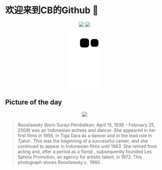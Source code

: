 
# 欢迎来到CB的Github 👋

<div align="center">
  <img height="137px" src="https://github-readme-stats.vercel.app/api?username=SuperCB&show_icons=true&theme=radical" />
  <img height="137px" src="https://github-readme-stats.vercel.app/api/top-langs/?username=SuperCB&hide_title=true&hide_border=true&layout=compact&langs_count=6&text_color=000&icon_color=fff" />
</div>


<div align="center">
    <img src="./contribution-snake/github-contribution-grid-snake.svg" />
</div>



## Picture of the day
<div align="center">
  <img width=400px src="https://upload.wikimedia.org/wikipedia/commons/thumb/e/ea/Roosilawati%2C_Tati_Photo_Studios%2C_c._1960.jpg/500px-Roosilawati%2C_Tati_Photo_Studios%2C_c._1960.jpg" />
</div>

>Roosilawaty  (born Surayi Pendidikan; April 15, 1936 – February 25, 2009) was an Indonesian actress and dancer. She appeared in her first films in 1956, in  Tiga Dara  as a dancer and in the lead role in  Tjatut . This was the beginning of a successful career, and she continued to appear in  Indonesian films  until 1963. She retired from acting and, after a period as a  florist , subsequently founded Les Sphinx Promotion, an  agency  for artistic talent, in 1972. This photograph shows Roosilawaty  c.  1960 .


